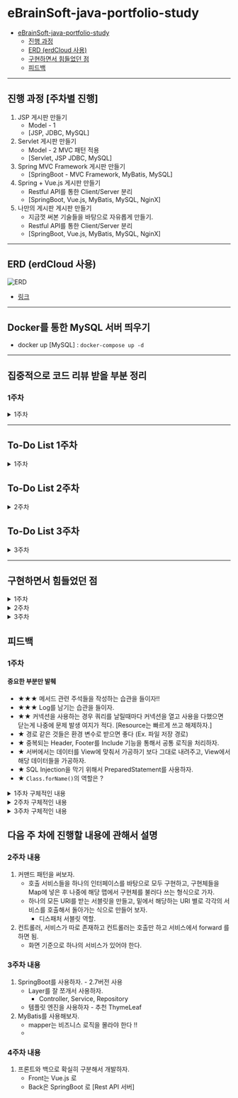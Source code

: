 # eBrainSoft-java-portfolio-study

<!-- TOC -->

* [eBrainSoft-java-portfolio-study](#ebrainsoft-java-portfolio-study)
    * [진행 과정](#진행-과정)
    * [ERD (erdCloud 사용)](#erd-erdcloud-사용)
    * [구현하면서 힘들었던 점](#구현하면서-힘들었던-점)
    * [피드백](#피드백)

<!-- TOC -->



---

## 진행 과정 [주차별 진행]

1. JSP 게시판 만들기
    - Model - 1
    - [JSP, JDBC, MySQL]
2. Servlet 게시판 만들기
    - Model - 2 MVC 패턴 적용
    - [Servlet, JSP JDBC, MySQL]
3. Spring MVC Framework 게시판 만들기
    - [SpringBoot - MVC Framework, MyBatis, MySQL]
4. Spring + Vue.js 게시판 만들기
    - Restful API를 통한 Client/Server 분리
    - [SpringBoot, Vue.js, MyBatis, MySQL, NginX]
5. 나만의 게시판 게시판 만들기
    - 지금껏 써본 기술들을 바탕으로 자유롭게 만들기.
    - Restful API를 통한 Client/Server 분리
    - [SpringBoot, Vue.js, MyBatis, MySQL, NginX]

---

## ERD (erdCloud 사용)

![ERD](https://github.com/Denia-park/eBrainSoft-java-portfolio-study/assets/80137359/671189ff-0300-48e3-9149-097864dd39b0)

- [링크](https://www.erdcloud.com/d/3z7DMGmnur8NzHqGE)

---

## Docker를 통한 MySQL 서버 띄우기

- docker up [MySQL] : `docker-compose up -d`

---

## 집중적으로 코드 리뷰 받을 부분 정리

### 1주차

<details>
    <summary>1주차</summary>

- 프로젝트 파일 구성은 올바른가 ?
- JSTL을 어디까지 사용하는게 좋은지?
- JSP 파일의 내용은 어떻게 구성하는게 잘 구성하는 것인지 ?
    - JSP로 코드 짤때 어디까지 JSP로 사용하고 어디까지는 Class 를 나눠서 기능을 나눠서 구현하는지 잘 모르겠다.

</details>

---

## To-Do List 1주차

<details>
    <summary>1주차</summary>

### 게시판 - 목록

- [X] ~~화면 구성~~
- [X] ~~카테고리 읽어 와서 목록 만들기~~
- [X] ~~페이지 이동시에 검색 조건 유지하기 (보기, 수정, 쓰기 모두 적용 필요)~~
- [X] ~~검색 기능 추가하기~~
    - [X] ~~날짜 필터링~~
    - [X] ~~검색어 필터링~~
    - [X] ~~페이지 옮겨도 검색 조건 유지~~
- [X] ~~제목 80자 넘으면 ... 처리하기~~
- [X] ~~등록 버튼 기능 추가~~
- [X] ~~페이지 이동 구현하기 (페이지당 10개의 게시물)~~
- [X] ~~페이지 버튼 추가~~
- [X] ~~페이지 수 제한 걸기~~
- [X] ~~목록으로 나와도 내가 봤던 페이지로 이동하게 하기~~

### 게시판 - 보기

- [X] ~~화면 출력~~
- [X] ~~DB에서 데이터 불러와서 반영하기~~
- [X] ~~게시글 누르면 해당 페이지로 이동~~
- [X] ~~댓글 등록~~
- [X] ~~댓글 표시 (최근 등록한 댓글이 아래로 가도록)~~
- [X] ~~조회수 적용하기~~
- [X] ~~수정, 삭제시에 팝업이 뜨며 비밀번호 확인 후 수정 및 삭제 가능~~
- [X] ~~목록 / 수정 / 삭제 버튼 구현~~
    - [X] ~~목록 버튼 구현~~
    - [X] ~~삭제~~
    - [X] ~~수정~~
- [X] ~~첨부 파일 표시 (2개 이상 표시, 파일명 + 확장자, 클릭 시 다운로드 , 바이너리 다운로드 형태 [링크 X])~~

### 비밀번호 확인 팝업

- [X] ~~화면 출력~~
- [X] ~~취소 버튼 구현~~
- [X] ~~확인 버튼 구현~~
    - [X] ~~삭제~~
    - [X] ~~수정~~

### 게시판 - 등록

- [X] ~~화면 출력~~
- [X] ~~취소 / 저장 버튼 구현~~
- [X] ~~프론트단에서도 유효성 검증하기~~
    - [X] ~~카테고리~~
    - [X] ~~작성자~~
    - [X] ~~비밀번호 와 비밀번호 확인~~
    - [X] ~~제목~~
    - [X] ~~내용~~
- [X] ~~유효성 검증 실패시 현 페이지 유지~~
- [X] ~~데이터 저장 기능~~
- [X] ~~서버단에서도 유효성 검증하기~~
    - [X] ~~카테고리~~
    - [X] ~~작성자~~
    - [X] ~~비밀번호~~
    - [X] ~~제목~~
    - [X] ~~내용~~
- [X] ~~비밀번호 저장시에 암호화 (SHA-256)~~
- [X] ~~파일 업로드 기능 구현~~

#### 파일 업로드 기능 구현시 참고 자료

- [나동빈님 유튜브 - JSP 파일 업로드 강좌 1강](https://youtu.be/UQVyytDtLzQ)
- [com.oreilly.servlet 라이브러리](http://www.servlets.com/cos/)

### 게시판 - 수정

- [X] ~~게시글 수정~~
    - [X] ~~기존 게시글 내용 읽어오기~~
    - [X] ~~작성자, 제목, 내용만 수정이 가능~~
    - [X] ~~비밀번호는 입력을 위해 비워두기, PlaceHolder 입력 - (입력해야 수정이 가능함)~~
    - [X] ~~파일 첨부~~
        - [X] ~~가져오고 다운로드시에 다운로드 가능해야 함~~
        - [X] ~~삭제 버튼 누르면 파일 삭제 -> 취소하는 경우 파일 삭제도 취소~~
- [X] ~~수정하면 수정일 적용하기~~
- [X] ~~직접 주소로 접근하는 경우 막기~~
- [X] ~~유효성 검증은 프론트, 백 모두 처리~~

### 공통

- [X] ~~사용한 JDBC Connection들을 close 해주기.~~
- [X] ~~refactoring 진행~~

</details>

## To-Do List 2주차

<details>
    <summary>2주차</summary>

### 공통

- [X] ~~command 패턴 적용을 위해 Interface 만들기~~
- [X] ~~프론트 컨트롤러 패턴을 적용하기 위해 프론트 컨트롤러 만들기 [Model-2]~~
    - [X] ~~모든 요청을 다 받도록 하기.~~
    - [X] ~~요청마다 각 해당하는 컨트롤러를 호출해서 처리하도록 하기.~~
- [X] ~~Log 남기기~~
- [X] ~~가능하면 메서드마다 주석 (JavaDoc) 달아주기~~
    - [X] ~~BoardRepository~~
    - [X] ~~CategoryRepository~~
    - [X] ~~CommentRepository~~
    - [X] ~~FileRepository~~
    - [X] ~~FileUtil~~
- [ ] Header 사용해보기

### 게시판 - 목록

- [X] ~~각 해당하는 서비스로 코드 분리하기~~

### 게시판 - 보기

- [X] ~~각 해당하는 서비스로 코드 분리하기~~

### 비밀번호 확인 팝업

- [X] ~~각 해당하는 서비스로 코드 분리하기~~

### 게시판 - 등록

- [X] ~~각 해당하는 서비스로 코드 분리하기~~

### 게시판 - 수정

- [X] ~~각 해당하는 서비스로 코드 분리하기~~

</details>

## To-Do List 3주차

<details>
    <summary>3주차</summary>

1. 이번주는 다른 공부 및 알고리즘 공부 때문에 간단하게 목록 페이지만 변환을 하고 나머지는 진행을 하지 않았다.
    - [X] ~~JDBC → MyBatis 변환~~
    - [X] ~~JSP → Thymeleaf 변환~~
    - [X] ~~Model-2 → Spring Boot 적용~~

</details>

---

## 구현하면서 힘들었던 점

<details>
    <summary>1주차</summary>

1. JSP만을 사용해서 구현을 하려니 불편한 점이 너무 많다.
    - MultiPart/form-data 를 받아오려면 무조건 라이브러리가 필요하다
        - 라이브러리를 안 쓸꺼면 InputStream을 받아서 String으로 변환을 해야한다.
        - 라이브러리를 쓰게되면 만약에 전달할 데이터중에 File 데이터가 있을 경우 무조건 저장이 된다.
            - 이 부분 때문에 URL로 PW를 넘긴다고 고생했다. (URL-Safe Base64 인코딩 ... 방법 찾는다고 한참 찾았다.)
    - Java 코드랑 HTML이 섞여있어서 가독성이 정말 별로다.
    - JSTL을 써서 그나마 쉽게 코딩을 했지 이거라도 없었으면 더 힘들었을 것 같다.
        - ${ } 를 쓰려고 하다보니 pageContext에 종속적인 코드가 되어버렸다.
2. 처음부터 제대로 설계를 하지 않고 코드를 짜면 나중에 리팩터링 할때 지옥을 맛본다 .. ㅠㅠ

</details>

<details>
    <summary>2주차</summary>

1. 1주차때 정말 고생해서 열심히 리팩터링 해놨더니 2주차는 생각보다 많이 쉬웠다.
    - 기존 코드에서 약간씩 변환만 해주면 됐다.

</details>

<details>
    <summary>3주차</summary>

1. ~~이번 주는 그다지 한게 없기 때문에 생략~~

</details>

## 피드백

### 1주차

#### 중요한 부분만 발췌

- ★★★ 메서드 관련 주석들을 작성하는 습관을 들이자!!
- ★★★ Log를 남기는 습관을 들이자.
- ★★ 커넥션을 사용하는 경우 쿼리를 날릴때마다 커넥션을 열고 사용을 다했으면 닫는게 나중에 문제 발생 여지가 적다. [Resource는 빠르게 쓰고 해제하자.]
- ★ 경로 같은 것들은 환경 변수로 받으면 좋다 (Ex. 파일 저장 경로)
- ★ 중복되는 Header, Footer를 Include 기능을 통해서 공통 로직을 처리하자.
- ★ 서버에서는 데이터를 View에 맞춰서 가공하기 보다 그대로 내려주고, View에서 해당 데이터들을 가공하자.
- ★ SQL Injection을 막기 위해서 PreparedStatement를 사용하자.
- ★ `Class.forName()`의 역할은 ?

<details>
    <summary>1주차 구체적인 내용</summary>

1. 코드 작성
    - 중복되는 패턴이 나오는 경우에 리팩터링을 생각해보자.
    - Util 이라는 이름은 관련된 처리를 도와주는 로직이 들어있는게 맞다. DB에 접근하는 클래스는 DAO 클래스 명을 쓰자.
        - Util 이나 Dao 는 상태 값을 가지지 않게 코드를 작성하자.
    - ★경로 같은 것들은 환경 변수로 받으면 좋다 (Ex. 파일 저장 경로)
    - ★중복되는 Header, Footer를 Include 기능을 통해서 공통 로직을 처리하자.
    - 잘 변경이 되지 않는 데이터들은 DB로 처리 / 변경이 좀 잦은 것들은 코드로 관리 (Enum 사용)
    - ★서버에서는 데이터를 View에 맞춰서 가공하기 보다 그대로 내려주고, View에서 해당 데이터들을 가공하자.
        - 국제화, View에 따른 보여주는 데이터를 달리 하기 위해서는 해당 방식이 편하다.
    - ★★★메서드 관련 주석들을 작성하는 습관을 들이자!!
        - 소스 전달시에는 해당 문서도 같이 전달해야 하는데 JavaDoc이 있으면 좋다.
            - 주석을 잘 작성해두면, JavaDoc을 쉽게 만들 수 있다.
    - ★★★Log를 남기는 습관을 들이자.
        - 디버깅시에 유용함
        - 기록을 보관하거나, 후처리가 용이하다.
        - 네이밍은 짧게 축약해서 쓰는것보단 Full로 쓰는게 차라리 더 낫다.
2. DB 사용
    - ★★커넥션을 사용하는 경우 쿼리를 날릴때마다 커넥션을 열고 사용을 다했으면 닫는게 나중에 문제 발생 여지가 적다. [Resource는 빠르게 쓰고 해제하자.]
        - try 이후에 finally 를 통해 close를 호출!!
        - DB를 싱글톤으로 사용하게 되면 동시성에 문제가 생긴다.
    - ★SQL Injection을 막기 위해서 PreparedStatement를 사용하자.
    - 실제 DB에서 사용되고 있는 Column이 노출되지 않게 신경쓰자.
3. File 저장
    - File을 저장할 때 (내부 서버를 쓰는 것이라면) 서버 구동과 관련 없는 안전한 곳을 선택하자.
        - 잘못하면 서버를 새롭게 배포할때마다 File들이 초기화 될 수도 있다.
    - File 관련 저장시에는 File 이름 외에도 저장 경로를 따로 저장하면 좋다.
    - File을 요청하는 로직을 사용할때 파일 이름을 사용자가 모르게 File_Id 같은 것을 쓰자.
    -
4. 공부
    - Multipart 요청 같은 것들은 직접 Parsing 같은 것을 해보면 공부에 도움이 된다.
    - ★`Class.forName()`의 역할은 ?
        - 클래스 로더의 역할, 해당 이름 찾아서 ClassLoader에 올려라.
        - ※ mySql.Driver 를 클래스에 로딩하면 해당 Driver에 있는
          static 생성자가 이것 저것 많은 처리들을 한다.

</details>

<details>
    <summary>2주차 구체적인 내용</summary>

1. 코드 작성
    - Error 처리, Redirect 처리 는 한 곳에서 글로벌로 처리를 하는게 좋다.
        - FrontController에서 모두 처리를 하면 관리하는게 편하지 않을까?
    - HashMap이 여러 쓰레드에서 접근을 하더라도 내용을 변경시키는게 없다면 ConcurrentHashMap을 쓰지않아도 된다.
2. 공부할 부분
    - 파일 다운로드시에 버퍼를 사용하는 이유는 무엇일까 ?

</details>

<details>
    <summary>3주차 구체적인 내용</summary>

1. 코드 작성
    - Error 처리는 한 곳에서 글로벌 처리하자! [Global로 처리]
    - Service에서 Mapper를 직접 사용하기보다 Repository 라는 인터페이스를 통해 접근하자.
        - 역할과 구현을 나누게 되면 Mapper말고 다른 걸로 DB에 접근할 때 Service단을 손대지 않아도 된다.
    - 의사사통을 확실히 하기 위해 코드에서 애매모호한 것들을 없애자
    - 코드를 작성할 때 POJO 클래스들을 넘겨야 테스트 코드 작성이 쉬워지고 범용성이 늘어난다.
    - 매주 나오는 말이지만 주석을 잘 달자. 시간이 조금만 지나도 의도를 까먹기 마련이다.
    - 검색조건들을 유지해야 한다면 쿼리 스트링으로 계속해서 넘기는게 필요하다.
        - Cookie 및 Session은 다른 게시판이 생기게 되면 사용하지 못한다.
    - 데이터베이스에 Join 조건이 많아진다면 View를 사용해보자.
    - 파일을 내려받을 때 버퍼가 필요하다 !
        - 메모리에 다 올릴수 없기 때문에 버퍼를 통해서 일정량씩만 내려야 한다.
    - 조금 더 스프링을 스프링답게 쓰자.
        - 현재는 너무 스프링을 잘 활용하지 못한다.
2. myBatis
    - ${} 는 이스케이프를 해주지 않기 때문에 정말 조심스럽게 사용하자
    - 중복되는 부분이 있다면 따로 묶자.
3. 공부할 부분
    - 파일 다운로드시에 버퍼를 사용하는 이유는 무엇일까 ?

</details>

## 다음 주 차에 진행할 내용에 관해서 설명

### 2주차 내용

1. 커맨드 패턴을 써보자.
    - 호출 서비스들을 하나의 인터페이스를 바탕으로 모두 구현하고, 구현체들을 Map에 넣은 후 나중에 해당 맵에서 구현체를 불러다 쓰는 형식으로 가자.
    - 하나의 모든 URI를 받는 서블릿을 만들고, 밑에서 해당하는 URI 별로 각각의 서비스를 호출해서 돌아가는 식으로 만들어 보자.
        - 디스패처 서블릿 역할.
2. 컨트롤러, 서비스가 따로 존재하고 컨트롤러는 호출만 하고 서비스에서 forward 를 하면 됨.
    - 화면 기준으로 하나의 서비스가 있어야 한다.

### 3주차 내용

1. SpringBoot를 사용하자. - 2.7버전 사용
    - Layer를 잘 쪼개서 사용하자.
        - Controller, Service, Repository
    - 템플릿 엔진을 사용하자 - 추천 ThymeLeaf
2. MyBatis를 사용해보자.
    - mapper는 비즈니스 로직을 몰라야 한다 !!
    -

### 4주차 내용

1. 프론트와 백으로 확실히 구분해서 개발하자.
    - Front는 Vue.js 로
    - Back은 SpringBoot 로 [Rest API 서버]


